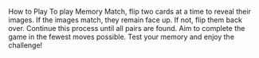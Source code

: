 How to Play
To play Memory Match, flip two cards at a time to reveal their images. If the images match, they remain face up. If not, flip them back over. Continue this process until all pairs are found. Aim to complete the game in the fewest moves possible. Test your memory and enjoy the challenge!
